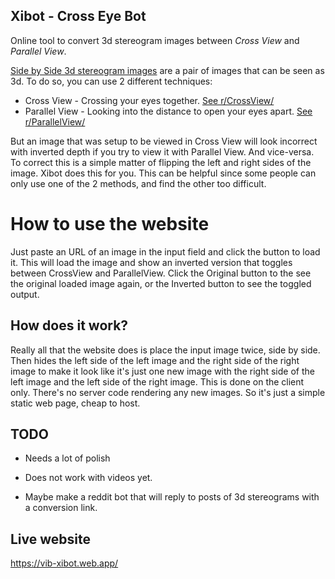 ## Xibot - Cross Eye Bot

Online tool to convert 3d stereogram images between *Cross View* and *Parallel View*.

[Side by Side 3d stereogram images](https://en.wikipedia.org/wiki/Stereoscopy#Side-by-side) are a pair of images that can be seen as 3d. To do so, you can use 2 different techniques:

- Cross View - Crossing your eyes together. [See r/CrossView/](https://www.reddit.com/r/CrossView/)
- Parallel View - Looking into the distance to open your eyes apart. [See r/ParallelView/](https://www.reddit.com/r/ParallelView/)

But an image that was setup to be viewed in Cross View will look incorrect with inverted depth if you try to view it with Parallel View. And vice-versa. To correct this is a simple matter of flipping the left and right sides of the image. Xibot does this for you. This can be helpful since some people can only use one of the 2 methods, and find the other too difficult.

# How to use the website

Just paste an URL of an image in the input field and click the button to load it. This will load the image and show an inverted version that toggles between CrossView and ParallelView. Click the Original button to the see the original loaded image again, or the Inverted button to see the toggled output.

## How does it work?

Really all that the website does is place the input image twice, side by side. Then hides the left side of the left image and the right side of the right image to make it look like it's just one new image with the right side of the left image and the left side of the right image. This is done on the client only. There's no server code rendering any new images. So it's just a simple static web page, cheap to host.

## TODO

- Needs a lot of polish

- Does not work with videos yet.

- Maybe make a reddit bot that will reply to posts of 3d stereograms with a conversion link.

## Live website

https://vib-xibot.web.app/

